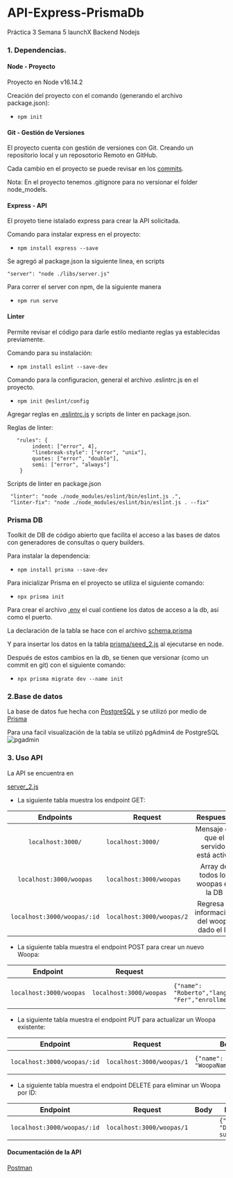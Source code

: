 # API-Express-PrismaDb

Práctica 3 Semana 5 launchX Backend Nodejs

### 1. Dependencias.

#### Node - Proyecto

Proyecto en Node v16.14.2

Creación del proyecto con el comando  (generando el archivo package.json):

- `npm init`

#### Git - Gestión de Versiones

El proyecto cuenta con gestión de versiones con Git. Creando un repositorio local y un reposotorio Remoto en GitHub.

Cada cambio en el proyecto se puede revisar en los [commits](https://github.com/Chaylander/API-Express-PrismaDb/commits/master).

Nota: En el proyecto tenemos .gitignore para no versionar el folder node_models.

#### Express - API

El proyeto tiene istalado express para crear la API solicitada.

Comando para instalar express en el proyecto:

- `npm install express --save`

Se agregó al package.json la siguiente linea, en scripts

`"server": "node ./libs/server.js"`

Para correr el server con npm, de la siguiente manera

* `npm run serve`

#### Linter

Permite revisar el código para darle estilo mediante reglas ya establecidas previamente.

Comando para su instalación:

- `npm install eslint --save-dev`

Comando para la configuracion, general el archivo .eslintrc.js en el proyecto.

- `npm init @eslint/config`

Agregar reglas en [.eslintrc.js](https://github.com/Chaylander/Code_Challenge/blob/master/.eslintrc.js) y scripts de linter en package.json.

 Reglas de linter:

```
   "rules": {
        indent: ["error", 4],
        "linebreak-style": ["error", "unix"],
        quotes: ["error", "double"],
        semi: ["error", "always"]
    }
```

 Scripts de linter en package.json

```
 "linter": "node ./node_modules/eslint/bin/eslint.js .",
 "linter-fix": "node ./node_modules/eslint/bin/eslint.js . --fix" 
```

### Prisma DB

Toolkit de DB de código abierto que facilita el acceso a las bases de datos con generadores de consultas o query builders.

Para instalar la dependencia:

* `npm install prisma --save-dev`

Para inicializar Prisma en el proyecto se utiliza el siguiente comando:

* `npx prisma init`

Para crear el archivo [.env](https://github.com/Chaylander/API-Express-PrismaDb/blob/master/.env) el cual contiene los datos de acceso a la db, asi como el puerto.

La declaración de la tabla se hace con el archivo [schema.prisma](https://github.com/Chaylander/API-Express-PrismaDb/blob/master/prisma/schema.prisma)

Y para insertar los datos en la tabla [prisma/seed_2.js](https://github.com/Chaylander/API-Express-PrismaDb/blob/master/prisma/seed_2.js) al ejecutarse en node.

Después de estos cambios en la db, se tienen que versionar (como un commit en git) con el siguiente comando:

* `npx prisma migrate dev --name init`

### 2.Base de datos

La base de datos fue hecha con [PostgreSQL](https://www.postgresql.org/) y se utilizó por medio de [Prisma](https://www.prisma.io/)

Para una facil visualización de la tabla se utilizó pgAdmin4 de PostgreSQL
![pgadmin](https://user-images.githubusercontent.com/66389606/169165579-99fd5bd4-e73e-4c9e-94bb-4c1b1dd7e2fe.png)

### 3. Uso API

La API se encuentra en

[server_2.js](https://github.com/Chaylander/API-Express-PrismaDb/blob/master/server_2.js)

* La siguiente tabla muestra los endpoint GET:

|           Endpoints           | Request                     |                  Respuesta                  |
| :---------------------------: | --------------------------- | :------------------------------------------: |
|      `localhost:3000/`      | `localhost:3000/`         |   Mensaje de que el servidor está activo   |
|   `localhost:3000/woopas`   | `localhost:3000/woopas`   |      Array de todos los woopas en la DB      |
| `localhost:3000/woopas/:id` | `localhost:3000/woopas/2` | Regresa la información del woopa dado el ID |

* La siguiente tabla muestra el endpoint POST para crear un nuevo Woopa:

| Endpoint                  | Request                   | Body                                                                                                              | Respuesta                                    |
| ------------------------- | ------------------------- | ----------------------------------------------------------------------------------------------------------------- | -------------------------------------------- |
| `localhost:3000/woopas` | `localhost:3000/woopas` | `{"name": "Roberto","lang":"Japones,Español","missionComander": "Fer","enrollments":3, "HasCertificate":true}` | `{"message": "Woopa created succefully"} ` |

* La siguiente tabla muestra el endpoint PUT para actualizar un Woopa existente:

| Endpoint                      | Request                     | Body                             | Respuesta                               |
| ----------------------------- | --------------------------- | -------------------------------- | --------------------------------------- |
| `localhost:3000/woopas/:id` | `localhost:3000/woopas/1` | `{"name": "WoopaNameUpdated"}` | `{"message": "Updated succesfully"} ` |

* La siguiente tabla muestra el endpoint DELETE para eliminar un Woopa por ID:

| Endpoint                      | Request                     | Body | Respuesta                               |
| ----------------------------- | --------------------------- | ---- | --------------------------------------- |
| `localhost:3000/woopas/:id` | `localhost:3000/woopas/1` |      | `{"message": "Deleted succesfully"} ` |

#### Documentación de la API

[Postman](https://documenter.getpostman.com/view/20744732/UyxjHnDi)
